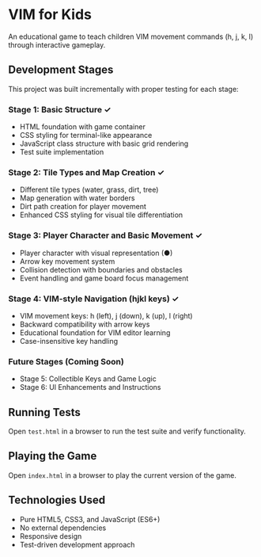 # VIM for Kids

An educational game to teach children VIM movement commands (h, j, k, l) through interactive gameplay.

## Development Stages

This project was built incrementally with proper testing for each stage:

### Stage 1: Basic Structure ✓

- HTML foundation with game container
- CSS styling for terminal-like appearance
- JavaScript class structure with basic grid rendering
- Test suite implementation

### Stage 2: Tile Types and Map Creation ✓

- Different tile types (water, grass, dirt, tree)
- Map generation with water borders
- Dirt path creation for player movement
- Enhanced CSS styling for visual tile differentiation

### Stage 3: Player Character and Basic Movement ✓

- Player character with visual representation (●)
- Arrow key movement system
- Collision detection with boundaries and obstacles
- Event handling and game board focus management

### Stage 4: VIM-style Navigation (hjkl keys) ✓

- VIM movement keys: h (left), j (down), k (up), l (right)
- Backward compatibility with arrow keys
- Educational foundation for VIM editor learning
- Case-insensitive key handling

### Future Stages (Coming Soon)

- Stage 5: Collectible Keys and Game Logic
- Stage 6: UI Enhancements and Instructions

## Running Tests

Open `test.html` in a browser to run the test suite and verify functionality.

## Playing the Game

Open `index.html` in a browser to play the current version of the game.

## Technologies Used

- Pure HTML5, CSS3, and JavaScript (ES6+)
- No external dependencies
- Responsive design
- Test-driven development approach
